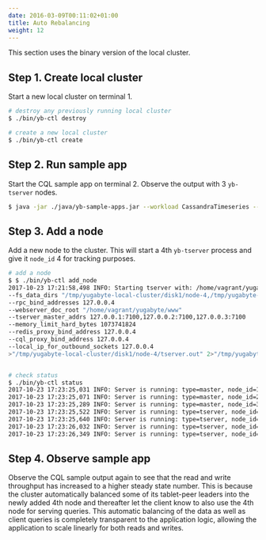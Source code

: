 ```yaml
---
date: 2016-03-09T00:11:02+01:00
title: Auto Rebalancing
weight: 12
---
```


This section uses the binary version of the local cluster.

## Step 1. Create local cluster 

Start a new local cluster on terminal 1.

```sh
# destroy any previously running local cluster
$ ./bin/yb-ctl destroy

# create a new local cluster
$ ./bin/yb-ctl create
```

## Step 2. Run sample app 

Start the CQL sample app on terminal 2. Observe the output with 3 `yb-tserver` nodes.

```sh
$ java -jar ./java/yb-sample-apps.jar --workload CassandraTimeseries --nodes 127.0.0.1:9042,127.0.0.2:9042,127.0.0.3:9042 --num_threads_write 1
```

## Step 3. Add a node

Add a new node to the cluster. This will start a 4th `yb-tserver` process and give it  `node_id` 4 for tracking purposes.

```sh
# add a node
$ $ ./bin/yb-ctl add_node
2017-10-23 17:21:58,498 INFO: Starting tserver with: /home/vagrant/yugabyte/bin/yb-tserver 
--fs_data_dirs "/tmp/yugabyte-local-cluster/disk1/node-4,/tmp/yugabyte-local-cluster/disk2/node-4" --webserver_interface 127.0.0.4 
--rpc_bind_addresses 127.0.0.4 
--webserver_doc_root "/home/vagrant/yugabyte/www" 
--tserver_master_addrs 127.0.0.1:7100,127.0.0.2:7100,127.0.0.3:7100 
--memory_limit_hard_bytes 1073741824 
--redis_proxy_bind_address 127.0.0.4 
--cql_proxy_bind_address 127.0.0.4 
--local_ip_for_outbound_sockets 127.0.0.4 
>"/tmp/yugabyte-local-cluster/disk1/node-4/tserver.out" 2>"/tmp/yugabyte-local-cluster/disk1/node-4/tserver.err" &


# check status
$ ./bin/yb-ctl status
2017-10-23 17:23:25,031 INFO: Server is running: type=master, node_id=1, PID=9070, admin service=127.0.0.1:7000
2017-10-23 17:23:25,071 INFO: Server is running: type=master, node_id=2, PID=9073, admin service=127.0.0.2:7000
2017-10-23 17:23:25,289 INFO: Server is running: type=master, node_id=3, PID=9076, admin service=127.0.0.3:7000
2017-10-23 17:23:25,522 INFO: Server is running: type=tserver, node_id=1, PID=9079, admin service=127.0.0.1:9000, cql service=127.0.0.1:9042, redis service=127.0.0.1:6379
2017-10-23 17:23:25,640 INFO: Server is running: type=tserver, node_id=2, PID=9082, admin service=127.0.0.2:9000, cql service=127.0.0.2:9042, redis service=127.0.0.2:6379
2017-10-23 17:23:26,032 INFO: Server is running: type=tserver, node_id=3, PID=9085, admin service=127.0.0.3:9000, cql service=127.0.0.3:9042, redis service=127.0.0.3:6379
2017-10-23 17:23:26,349 INFO: Server is running: type=tserver, node_id=4, PID=10122, admin service=127.0.0.4:9000, cql service=127.0.0.4:9042, redis service=127.0.0.4:6379
```

## Step 4. Observe sample app

Observe the CQL sample output again to see that the read and write throughput has increased to a higher steady state number. This is because the cluster automatically balanced some of its tablet-peer leaders into the newly added 4th node and thereafter let the client know to also use the 4th node for serving queries. This automatic balancing of the data as well as client queries is completely transparent to the application logic, allowing the application to scale linearly for both reads and writes. 

